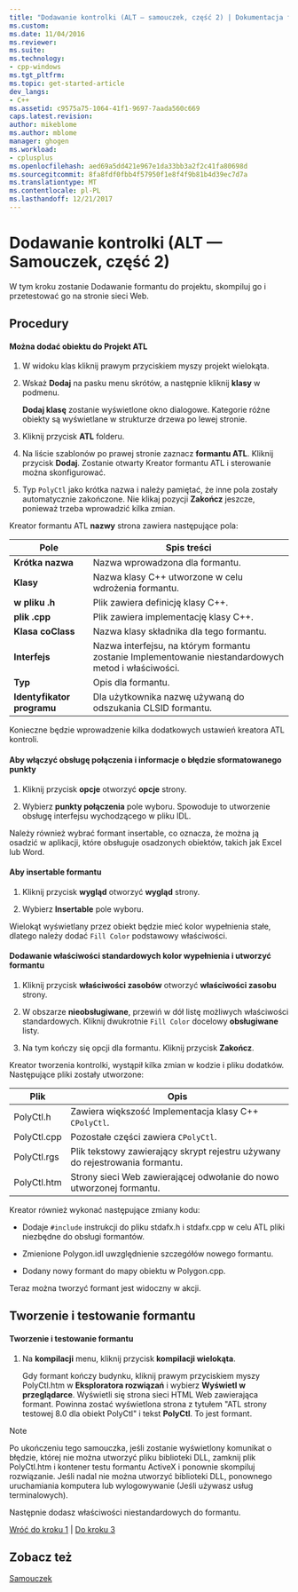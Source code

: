 ```yaml
---
title: "Dodawanie kontrolki (ALT — samouczek, część 2) | Dokumentacja firmy Microsoft"
ms.custom: 
ms.date: 11/04/2016
ms.reviewer: 
ms.suite: 
ms.technology:
- cpp-windows
ms.tgt_pltfrm: 
ms.topic: get-started-article
dev_langs:
- C++
ms.assetid: c9575a75-1064-41f1-9697-7aada560c669
caps.latest.revision: 
author: mikeblome
ms.author: mblome
manager: ghogen
ms.workload:
- cplusplus
ms.openlocfilehash: aed69a5dd421e967e1da33bb3a2f2c41fa80698d
ms.sourcegitcommit: 8fa8fdf0fbb4f57950f1e8f4f9b81b4d39ec7d7a
ms.translationtype: MT
ms.contentlocale: pl-PL
ms.lasthandoff: 12/21/2017
---
```

# <a name="adding-a-control-atl-tutorial-part-2"></a>Dodawanie kontrolki (ALT — Samouczek, część 2)
W tym kroku zostanie Dodawanie formantu do projektu, skompiluj go i przetestować go na stronie sieci Web.  
  
## <a name="procedures"></a>Procedury  
  
#### <a name="to-add-an-object-to-an-atl-project"></a>Można dodać obiektu do Projekt ATL  
  
1.  W widoku klas kliknij prawym przyciskiem myszy projekt wielokąta.  
  
2.  Wskaż **Dodaj** na pasku menu skrótów, a następnie kliknij **klasy** w podmenu.  
  
     **Dodaj klasę** zostanie wyświetlone okno dialogowe. Kategorie różne obiekty są wyświetlane w strukturze drzewa po lewej stronie.  
  
3.  Kliknij przycisk **ATL** folderu.  
  
4.  Na liście szablonów po prawej stronie zaznacz **formantu ATL**. Kliknij przycisk **Dodaj**. Zostanie otwarty Kreator formantu ATL i sterowanie można skonfigurować.  
  
5.  Typ `PolyCtl` jako krótka nazwa i należy pamiętać, że inne pola zostały automatycznie zakończone. Nie klikaj pozycji **Zakończ** jeszcze, ponieważ trzeba wprowadzić kilka zmian.  
  
 Kreator formantu ATL **nazwy** strona zawiera następujące pola:  
  
|Pole|Spis treści|  
|-----------|--------------|  
|**Krótka nazwa**|Nazwa wprowadzona dla formantu.|  
|**Klasy**|Nazwa klasy C++ utworzone w celu wdrożenia formantu.|  
|**w pliku .h**|Plik zawiera definicję klasy C++.|  
|**plik .cpp**|Plik zawiera implementację klasy C++.|  
|**Klasa coClass**|Nazwa klasy składnika dla tego formantu.|  
|**Interfejs**|Nazwa interfejsu, na którym formantu zostanie Implementowanie niestandardowych metod i właściwości.|  
|**Typ**|Opis dla formantu.|  
|**Identyfikator programu**|Dla użytkownika nazwę używaną do odszukania CLSID formantu.|  
  
 Konieczne będzie wprowadzenie kilka dodatkowych ustawień kreatora ATL kontroli.  
  
#### <a name="to-enable-support-for-rich-error-information-and-connection-points"></a>Aby włączyć obsługę połączenia i informacje o błędzie sformatowanego punkty  
  
1.  Kliknij przycisk **opcje** otworzyć **opcje** strony.  
  
2.  Wybierz **punkty połączenia** pole wyboru. Spowoduje to utworzenie obsługę interfejsu wychodzącego w pliku IDL.  
  
 Należy również wybrać formant insertable, co oznacza, że można ją osadzić w aplikacji, które obsługuje osadzonych obiektów, takich jak Excel lub Word.  
  
#### <a name="to-make-the-control-insertable"></a>Aby insertable formantu  
  
1.  Kliknij przycisk **wygląd** otworzyć **wygląd** strony.  
  
2.  Wybierz **Insertable** pole wyboru.  
  
 Wielokąt wyświetlany przez obiekt będzie mieć kolor wypełnienia stałe, dlatego należy dodać `Fill Color` podstawowy właściwości.  
  
#### <a name="to-add-a-fill-color-stock-property-and-create-the-control"></a>Dodawanie właściwości standardowych kolor wypełnienia i utworzyć formantu  
  
1.  Kliknij przycisk **właściwości zasobów** otworzyć **właściwości zasobu** strony.  
  
2.  W obszarze **nieobsługiwane**, przewiń w dół listę możliwych właściwości standardowych. Kliknij dwukrotnie `Fill Color` docelowy **obsługiwane** listy.  
  
3.  Na tym kończy się opcji dla formantu. Kliknij przycisk **Zakończ**.  
  
 Kreator tworzenia kontrolki, wystąpił kilka zmian w kodzie i pliku dodatków. Następujące pliki zostały utworzone:  
  
|Plik|Opis|  
|----------|-----------------|  
|PolyCtl.h|Zawiera większość Implementacja klasy C++ `CPolyCtl`.|  
|PolyCtl.cpp|Pozostałe części zawiera `CPolyCtl`.|  
|PolyCtl.rgs|Plik tekstowy zawierający skrypt rejestru używany do rejestrowania formantu.|  
|PolyCtl.htm|Strony sieci Web zawierającej odwołanie do nowo utworzonej formantu.|  
  
 Kreator również wykonać następujące zmiany kodu:  
  
-   Dodaje `#include` instrukcji do pliku stdafx.h i stdafx.cpp w celu ATL pliki niezbędne do obsługi formantów.  
  
-   Zmienione Polygon.idl uwzględnienie szczegółów nowego formantu.  
  
-   Dodany nowy formant do mapy obiektu w Polygon.cpp.  
  
 Teraz można tworzyć formant jest widoczny w akcji.  
  
## <a name="building-and-testing-the-control"></a>Tworzenie i testowanie formantu  
  
#### <a name="to-build-and-test-the-control"></a>Tworzenie i testowanie formantu  
  
1.  Na **kompilacji** menu, kliknij przycisk **kompilacji wielokąta**.  
  
     Gdy formant kończy budynku, kliknij prawym przyciskiem myszy PolyCtl.htm w **Eksploratora rozwiązań** i wybierz **Wyświetl w przeglądarce**. Wyświetli się strona sieci HTML Web zawierająca formant. Powinna zostać wyświetlona strona z tytułem "ATL strony testowej 8.0 dla obiekt PolyCtl" i tekst **PolyCtl**. To jest formant.  
  
> [!NOTE]
>  Po ukończeniu tego samouczka, jeśli zostanie wyświetlony komunikat o błędzie, której nie można utworzyć pliku biblioteki DLL, zamknij plik PolyCtl.htm i kontener testu formantu ActiveX i ponownie skompiluj rozwiązanie. Jeśli nadal nie można utworzyć biblioteki DLL, ponownego uruchamiania komputera lub wylogowywanie (Jeśli używasz usług terminalowych).  
  
 Następnie dodasz właściwości niestandardowych do formantu.  
  
 [Wróć do kroku 1](../atl/creating-the-project-atl-tutorial-part-1.md) &#124; [Do kroku 3](../atl/adding-a-property-to-the-control-atl-tutorial-part-3.md)  
  
## <a name="see-also"></a>Zobacz też  
 [Samouczek](../atl/active-template-library-atl-tutorial.md)

